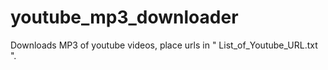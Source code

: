 # youtube_mp3_downloader
Downloads MP3 of youtube videos, place urls in " List_of_Youtube_URL.txt ".
